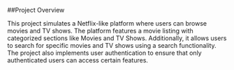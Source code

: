 ##Project Overview

This project simulates a Netflix-like platform where users can browse movies and TV shows. The platform features a movie listing with categorized sections like Movies and TV Shows. Additionally, it allows users to search for specific movies and TV shows using a search functionality. The project also implements user authentication to ensure that only authenticated users can access certain features.
